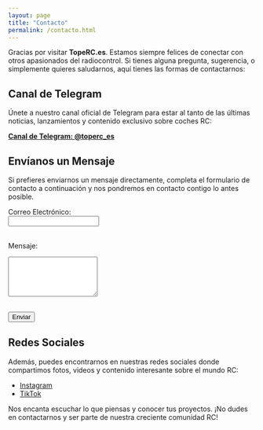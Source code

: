 ```yaml
---
layout: page
title: "Contacto"
permalink: /contacto.html
---
```


Gracias por visitar **TopeRC.es**. Estamos siempre felices de conectar con otros apasionados del radiocontrol. Si tienes alguna pregunta, sugerencia, o simplemente quieres saludarnos, aquí tienes las formas de contactarnos:

## Canal de Telegram

Únete a nuestro canal oficial de Telegram para estar al tanto de las últimas noticias, lanzamientos y contenido exclusivo sobre coches RC:

[**Canal de Telegram: @toperc_es**](https://t.me/toperc_es)

## Envíanos un Mensaje

Si prefieres enviarnos un mensaje directamente, completa el formulario de contacto a continuación y nos pondremos en contacto contigo lo antes posible.

<form action="https://formspree.io/f/xzzbebyn" method="POST">
  <label for="email">Correo Electrónico:</label><br>
  <input type="email" id="email" name="_replyto" required><br><br>
  
  <label for="message">Mensaje:</label><br>
  <textarea id="message" name="message" rows="5" required></textarea><br><br>
  
  <button type="submit">Enviar</button>
</form>

## Redes Sociales

Además, puedes encontrarnos en nuestras redes sociales donde compartimos fotos, videos y contenido interesante sobre el mundo RC:

- [Instagram](https://instagram.com/toperc.es)
- [TikTok](https://tiktok.com/@toperc.es)

Nos encanta escuchar lo que piensas y conocer tus proyectos. ¡No dudes en contactarnos y ser parte de nuestra creciente comunidad RC!
